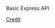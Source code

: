 Basic Express API

[Credit](https://www.youtube.com/watch?v=pKd0Rpw7O48&list=PLRar5hV0x0DYntfb_0tmrtQlWgz16ER9Z&index=4&t=437s)
